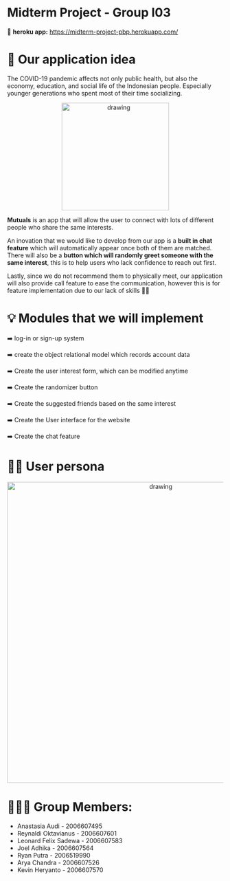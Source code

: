# Midterm Project - Group I03

🔗 **heroku app:** https://midterm-project-pbp.herokuapp.com/

# 📱 Our application idea
The COVID-19 pandemic affects not only public health, but also the economy, education, and social life of the Indonesian people. Especially younger generations who spent most of their time socializing. 


<p align="center">
<img src="https://i.imgur.com/NFvUxkw.png" alt="drawing" width="250"/>
</p>

**Mutuals** is an app that will allow the user to connect with lots of different people who share the same interests. 

An inovation that we would like to develop from our app is a **built in chat feature** which will automatically appear once both of them are matched. 
There will also be a **button which will randomly greet someone with the same interest**, this is to help users who lack confidence to reach out first. 

Lastly, since we do not recommend them to physically meet, our application will also provide call feature to ease the communication, however this is for feature implementation due to our lack of skills 👋🏼

# 💡 Modules that we will implement
➡️ log-in or sign-up system

➡️ create the object relational model which records account data 

➡️ Create the user interest form, which can be modified anytime 

➡️ Create the randomizer button

➡️ Create the suggested friends based on the same interest 

➡️ Create the User interface for the website 

➡️ Create the chat feature 

# 🧑🏻 User persona
<p align="center">
<img src="https://i.imgur.com/Ma6iRjk.png" alt="drawing" width="700"/>
</p>

# 👩🏻‍💻 Group Members: 
- Anastasia Audi - 2006607495
- Reynaldi Oktavianus - 2006607601 
- Leonard Felix Sadewa - 2006607583 
- Joel Adhika - 2006607564 
- Ryan Putra - 2006519990 
- Arya Chandra - 2006607526
- Kevin Heryanto - 2006607570
